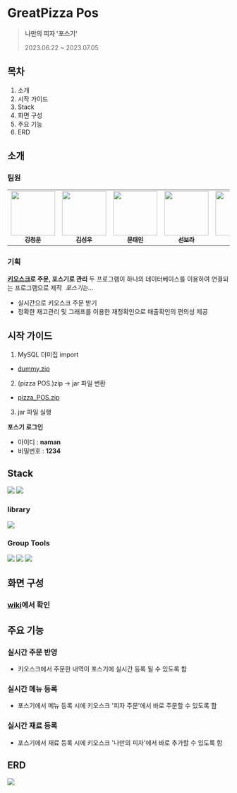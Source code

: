 # GreatPizza Pos
> **나만의 피자 '포스기'**
> 
> 2023.06.22 ~ 2023.07.05

## 목차
1. 소개
2. 시작 가이드
3. Stack
4. 화면 구성
5. 주요 기능
6. ERD

## 소개
### 팀원
<table>
  <tbody>
    <td align="center"><a href="https://github.com/Ximen2464"><img src="https://avatars.githubusercontent.com/u/134483394?v=4" width="100px;" alt=""/><br /><sub><b>강청운</b></sub></a><br /></td>
    <td align="center"><a href="https://github.com/KsW96"><img src="https://avatars.githubusercontent.com/u/134483514?v=4" width="100px;" alt=""/><br /><sub><b>김성우</b></sub></a><br /></td>
    <td align="center"><a href="https://github.com/Moon-Taein"><img src="https://avatars.githubusercontent.com/u/51267486?v=4" width="100px;" alt=""/><br /><sub><b>문태인</b></sub></a><br /></td>
    <td align="center"><a href="https://github.com/SENEAN"><img src="https://avatars.githubusercontent.com/u/119564870?v=4" width="100px;" alt=""/><br /><sub><b>선보라</b></sub></a><br /></td>
    <td align="center"><a href="https://github.com/LeeSara4"><img src="https://avatars.githubusercontent.com/u/130747714?v=4" width="100px;" alt=""/><br /><sub><b>이사라</b></sub></a><br /></td>
  </tbody>
</table>

### 기획
**[키오스크](https://github.com/Moon-Taein/MiniProjectTeam5_2)로 주문, 포스기로 관리**
두 프로그램이 하나의 데이터베이스를 이용하여 연결되는 프로그램으로 제작
<img src="https://github.com/Moon-Taein/MiniProjectTeam5_2/assets/130747714/6696a216-0bd2-4196-b9f8-84e6064da9f1" alt=""/>
*포스기는...*
- 실시간으로 키오스크 주문 받기
- 정확한 재고관리 및 그래프를 이용한 재정확인으로 매출확인의 편의성 제공

## 시작 가이드
1. MySQL 더미집 import
- [dummy.zip](https://github.com/Moon-Taein/MiniprojectTeam5_1/files/12471536/dummy.zip)
2. (pizza POS.)zip -> jar 파일 변환
- [pizza_POS.zip](https://github.com/Moon-Taein/MiniprojectTeam5_1/files/12471550/pizza_POS.zip)
3. jar 파일 실행

**포스기 로그인**
- 아이디 : **naman**
- 비밀번호 : **1234**

## Stack
<div align=left> 
<img src="https://img.shields.io/badge/java 8-007396?style=for-the-badge&logo=java&logoColor=white">
<img src="https://img.shields.io/badge/mysql-4479A1?style=for-the-badge&logo=mysql&logoColor=white">

### library
<img src="https://img.shields.io/badge/JFreeChart-F8DC75?style=for-the-badge&logo=JFreeChart&logoColor=black">

### Group Tools
<img src="https://img.shields.io/badge/github-181717?style=for-the-badge&logo=github&logoColor=white">
<img src="https://img.shields.io/badge/Figma-F24E1E?style=for-the-badge&logo=figma&logoColor=white">
<img src="https://img.shields.io/badge/Discord-7289DA?style=for-the-badge&logo=discord&logoColor=white">
</div>  

## 화면 구성

### [wiki](https://github.com/Moon-Taein/MiniprojectTeam5_1/wiki)에서 확인

## 주요 기능
### 실시간 주문 반영
- 키오스크에서 주문한 내역이 포스기에 실시간 등록 될 수 있도록 함

### 실시간 메뉴 등록
- 포스기에서 메뉴 등록 시에 키오스크 '피자 주문'에서 바로 주문할 수 있도록 함

### 실시간 재료 등록
- 포스기에서 재료 등록 시에 키오스크 '나만의 피자'에서 바로 추가할 수 있도록 함

## ERD
<img src="https://github.com/Moon-Taein/MiniprojectTeam5_1/assets/130747714/a02e9cc9-a63e-4164-ad70-a36f493742e7">
